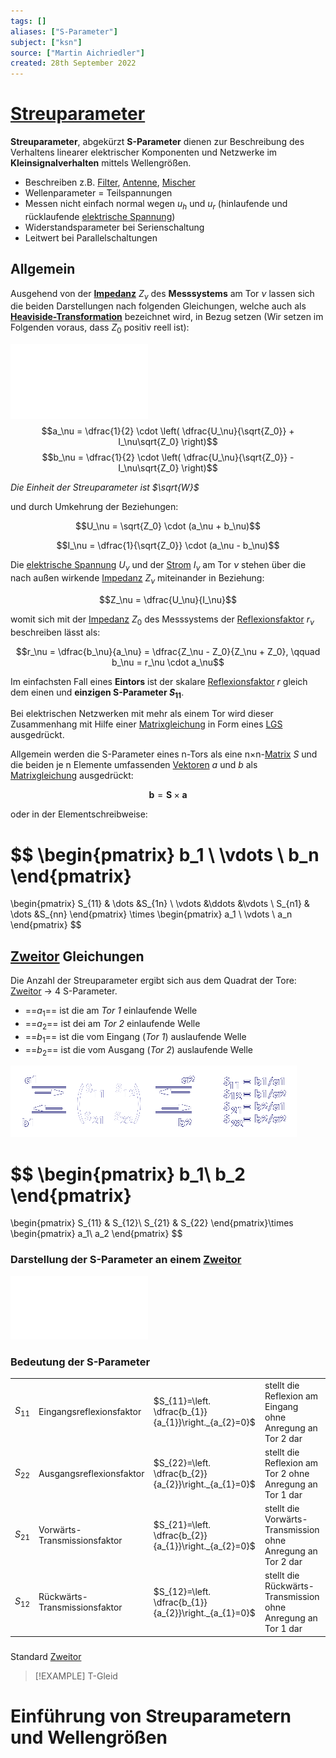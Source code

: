 ```yaml
---
tags: []
aliases: ["S-Parameter"]
subject: ["ksn"]
source: ["Martin Aichriedler"]
created: 28th September 2022
---
```


# [Streuparameter](https://de.wikipedia.org/wiki/Streuparameter)

**Streuparameter**, abgekürzt **S-Parameter** dienen zur Beschreibung des Verhaltens linearer elektrischer Komponenten und Netzwerke im **Kleinsignalverhalten** mittels Wellengrößen.

- Beschreiben z.B. [Filter](../Hardwareentwicklung/Filter.md), [Antenne](Antenne.md), [Mischer](Mischer.md)
- Wellenparameter = Teilspannungen 
- Messen nicht einfach normal wegen $u_{h}$ und $u_{r}$ (hinlaufende und rücklaufende [elektrische Spannung](../Elektrotechnik/elektrische%20Spannung.md))
- Widerstandsparameter bei Serienschaltung
- Leitwert bei Parallelschaltungen

## Allgemein

Ausgehend von der **[Impedanz](../Elektrotechnik/Impedanz.md)** $Z_\nu$ des **Messsystems** am Tor $\nu$ lassen sich die beiden Darstellungen nach folgenden Gleichungen, welche auch als **[Heaviside-Transformation](../Mathematik/mathe%20(4)/Einheitssprungfunktion.md)** bezeichnet wird, in Bezug setzen (Wir setzen im Folgenden voraus, dass $Z_0$ positiv reell ist):

![Eintor](assets/Eintor.png)$$a_\nu = \dfrac{1}{2} \cdot \left( \dfrac{U_\nu}{\sqrt{Z_0}} + I_\nu\sqrt{Z_0} \right)$$$$b_\nu = \dfrac{1}{2} \cdot \left( \dfrac{U_\nu}{\sqrt{Z_0}} - I_\nu\sqrt{Z_0} \right)$$
  
*Die Einheit der Streuparameter ist $\sqrt{W}$*

und durch Umkehrung der Beziehungen:  

$$U_\nu = \sqrt{Z_0} \cdot (a_\nu + b_\nu)$$

$$I_\nu = \dfrac{1}{\sqrt{Z_0}} \cdot (a_\nu - b_\nu)$$

Die [elektrische Spannung](../Elektrotechnik/elektrische%20Spannung.md) $U_\nu$ und der [Strom](../Elektrotechnik/elektrischer%20Strom.md) $I_{\nu}$ am Tor $\nu$ stehen über die nach außen wirkende [Impedanz](../Elektrotechnik/Impedanz.md) $Z_\nu$ miteinander in Beziehung:  

$$Z_\nu = \dfrac{U_\nu}{I_\nu}$$

womit sich mit der [Impedanz](../Elektrotechnik/Impedanz.md) $Z_{0}$ des Messsystems der [Reflexionsfaktor](Reflexionsfaktor.md) $r_{\nu}$ beschreiben lässt als:  

$$r_\nu = \dfrac{b_\nu}{a_\nu} = \dfrac{Z_\nu - Z_0}{Z_\nu + Z_0}, \qquad b_\nu = r_\nu \cdot a_\nu$$

Im einfachsten Fall eines **Eintors** ist der skalare [Reflexionsfaktor](Reflexionsfaktor.md) $r$ gleich dem einen und **einzigen S-Parameter $S_{11}$**.

Bei elektrischen Netzwerken mit mehr als einem Tor wird dieser Zusammenhang mit Hilfe einer [Matrixgleichung](../Mathematik/mathe%20(4)/Matrix.md) in Form eines [LGS](../Mathematik/mathe%20(3)/Lineare%20Gleichungssysteme.md) ausgedrückt.

Allgemein werden die S-Parameter eines n-Tors als eine n×n-[Matrix](../Mathematik/mathe%20(4)/Matrix.md) $S$ und die beiden je n Elemente umfassenden [Vektoren](../Mathematik/mathe%20(3)/Vektor.md) $a$ und $b$ als [Matrixgleichung](../Mathematik/mathe%20(4)/Matrix.md) ausgedrückt:

$$\mathbf{b} = \mathbf{S} \times \mathbf{a}$$

oder in der Elementschreibweise:

$$
\begin{pmatrix}
    b_1    \\
    \vdots \\
    b_n
\end{pmatrix}
=
\begin{pmatrix}
    S_{11} & \dots &S_{1n} \\
    \vdots &\ddots &\vdots \\
    S_{n1} & \dots &S_{nn}
\end{pmatrix}
\times
\begin{pmatrix}
    a_1    \\
    \vdots \\
    a_n
\end{pmatrix}
$$

## [Zweitor](Zweitor.md) Gleichungen

Die Anzahl der Streuparameter ergibt sich aus dem Quadrat der Tore: [Zweitor](Zweitor.md) -> 4 S-Parameter.

- ==$a_{1}$== ist die am *Tor 1* einlaufende Welle
- ==$a_{2}$== ist dei am *Tor 2* einlaufende Welle
- ==$b_{1}$== ist die vom Eingang (*Tor 1*) auslaufende Welle
- ==$b_{2}$== ist die vom Ausgang (*Tor 2*) auslaufende Welle
  
![MGL-Zweitor](assets/MGL-Zweitor.png)

$$
\begin{pmatrix}
     b_1\\
     b_2
\end{pmatrix}
=
\begin{pmatrix}
    S_{11} & S_{12}\\
    S_{21} & S_{22}
\end{pmatrix}\times
\begin{pmatrix}
     a_1\\
     a_2
\end{pmatrix}
$$

### Darstellung der S-Parameter an einem [Zweitor](Zweitor.md)

![Zweitor](assets/Zweitor.png)

### Bedeutung der S-Parameter

|          |                               |                                                       |                                                              |
| -------- | ----------------------------- | ----------------------------------------------------- | ------------------------------------------------------------ |
| $S_{11}$ | Eingangsreflexionsfaktor      | $S_{11}=\left. \dfrac{b_{1}}{a_{1}}\right._{a_{2}=0}$ | stellt die Reflexion am Eingang ohne Anregung an Tor 2 dar   |
| $S_{22}$ | Ausgangsreflexionsfaktor      | $S_{22}=\left. \dfrac{b_{2}}{a_{2}}\right._{a_{1}=0}$ | stellt die Reflexion am Tor 2 ohne Anregung an Tor 1 dar     |
| $S_{21}$ | Vorwärts-Transmissionsfaktor  | $S_{21}=\left. \dfrac{b_{2}}{a_{1}}\right._{a_{2}=0}$ | stellt die Vorwärts-Transmission ohne Anregung an Tor 2 dar  |
| $S_{12}$ | Rückwärts-Transmissionsfaktor | $S_{12}=\left. \dfrac{b_{1}}{a_{2}}\right._{a_{1}=0}$ | stellt die Rückwärts-Transmission ohne Anregung an Tor 1 dar | 

### [](../Hardwareentwicklung/Kettenmatrix.md#Impedanz%20Matrixrechnung%20Matrix|Impedanz%20Matrix)

Standard [Zweitor](Zweitor.md)

> [!EXAMPLE] T-Gleid

### [](../Hardwareentwicklung/Kettenmatrix.md#Admittanz%20Matrixrechnung%20Matrix|Admittanz%20Matrix)

# Einführung von Streuparametern und Wellengrößen